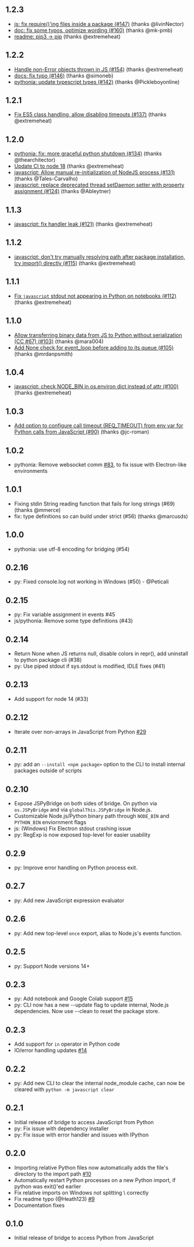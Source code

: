 ## 1.2.3
* [js: fix require()'ing files inside a package (#147)](https://github.com/extremeheat/JSPyBridge/commit/a93fce586c4ad3d37d3a58710fd934523df94038) (thanks @livinNector)
* [doc: fix some typos, optimize wording (#160)](https://github.com/extremeheat/JSPyBridge/commit/12455b31875d292626d6056d4aa365b7449783fb) (thanks @mk-pmb)
* [readme: pip3 -> pip](https://github.com/extremeheat/JSPyBridge/commit/13e6d9ff5bea9f494b5d9d35c6afaac27a678daa) (thanks @extremeheat)

## 1.2.2
* [Handle non-Error objects thrown in JS (#154)](https://github.com/extremeheat/JSPyBridge/commit/5b3aecd787fb2bb531079b61f8492a92f633eaff) (thanks @extremeheat)
* [docs: fix typo (#146)](https://github.com/extremeheat/JSPyBridge/commit/bd17b0de48baa761284dfef469641ba46d5357bc) (thanks @simoneb)
* [pythonia: update typescript types (#142)](https://github.com/extremeheat/JSPyBridge/commit/d17217070ea0ff5baa0c96a06549006dce82df20) (thanks @Pickleboyonline)

## 1.2.1
* [Fix ES5 class handling, allow disabling timeouts (#137)](https://github.com/extremeheat/JSPyBridge/commit/a2d7369d861b6be9472ce2b72b3a92e78a06cda4) (thanks @extremeheat)

## 1.2.0
* [pythonia: fix: more graceful python shutdown (#134)](https://github.com/extremeheat/JSPyBridge/commit/78e4c4a8cdb127a65eb65e75038f5563eb7e7b3d) (thanks @thearchitector)
* [Update CI to node 18](https://github.com/extremeheat/JSPyBridge/commit/5828b00889761f57429aed4fb317d20497f9a703) (thanks @extremeheat)
* [javascript: Allow manual re-initialization of NodeJS process (#131)](https://github.com/extremeheat/JSPyBridge/commit/adab7cff4bfc88d94d5781db503270e9e285b215) (thanks @Tales-Carvalho)
* [javascript: replace deprecated thread setDaemon setter with property assignment (#124)](https://github.com/extremeheat/JSPyBridge/commit/060f21e13cc55c8efb3e79e1714f96b63eb45fcd) (thanks @Ableytner)

## 1.1.3
* [javascript: fix handler leak (#121)](https://github.com/extremeheat/JSPyBridge/commit/5a2bd1eabf86987ab5641dd4913d3fc2e0ba4ad0) (thanks @extremeheat)

## 1.1.2
* [javascript: don't try manually resolving path after package installation, try import() directly (#115)](https://github.com/extremeheat/JSPyBridge/commit/0e3a0913165142a62616dafaca4003cee2af304f) (thanks @extremeheat)

## 1.1.1
* [Fix `javascript` stdout not appearing in Python on notebooks (#112)](https://github.com/extremeheat/JSPyBridge/commit/d2ec236ec6b348804103816ca92de98699cb9036) (thanks @extremeheat)

## 1.1.0
* [Allow transferring binary data from JS to Python without serialization (CC #67) (#103)](https://github.com/extremeheat/JSPyBridge/commit/36a0c74d14ef891a72f1c39d9c83bb4e36ab35ba) (thanks @mara004)
* [Add None check for event_loop before adding to its queue (#105)](https://github.com/extremeheat/JSPyBridge/commit/2f2752285e2c627c7b6ae88eb66a18a6517e8eaf) (thanks @mrdanpsmith)

## 1.0.4
* [javascript: check NODE_BIN in os.environ dict instead of attr (#100)](https://github.com/extremeheat/JSPyBridge/commit/054332f69b51ee2b9dca6d8de188313f9070d208) (thanks @extremeheat)

## 1.0.3
* [Add option to configure call timeout (REQ_TIMEOUT) from env var for Python calls from JavaScript (#90)](https://github.com/extremeheat/JSPyBridge/commit/95ad451f22ab5f20b8b63372377ea560a18c04b0) (thanks @jc-roman)

## 1.0.2
* pythonia: Remove websocket comm [#83](https://github.com/extremeheat/JSPyBridge/pull/83), to fix issue with Electron-like environments

## 1.0.1
* Fixing stdin String reading function that fails for long strings (#69) (thanks @mmerce)
* fix: type definitions so can build under strict (#56) (thanks @marcusds)

## 1.0.0
* pythonia: use utf-8 encoding for bridging (#54)

## 0.2.16
* py: Fixed console.log not working in Windows (#50) - @Peticali

## 0.2.15
* py: Fix variable assignment in events #45
* js/pythonia: Remove some type definitions (#43)

## 0.2.14
* Return None when JS returns null, disable colors in repr(), add uninstall to python package cli (#38)
* py: Use piped stdout if sys.stdout is modified, IDLE fixes (#41) 

## 0.2.13
* Add support for node 14 (#33)

## 0.2.12
* Iterate over non-arrays in JavaScript from Python [#29](https://github.com/extremeheat/JSPyBridge/pull/29)

## 0.2.11
* py: add an `--install <npm package>` option to the CLI to install internal packages outside of scripts

## 0.2.10
* Expose JSPyBridge on both sides of bridge. On python via `os.JSPyBridge` and via `globalThis.JSPyBridge` in Node.js.
* Customizable Node.js/Python binary path through `NODE_BIN` and `PYTHON_BIN` enviornment flags
* js: (Windows) Fix Electron stdout crashing issue
* py: RegExp is now exposed top-level for easier usability

## 0.2.9
* py: Improve error handling on Python process exit.

## 0.2.7
* py: Add new JavaScript expression evaluator

## 0.2.6
* py: Add new top-level `once` export, alias to Node.js's events function.

## 0.2.5
* py: Support Node versions 14+

## 0.2.3
* py: Add notebook and Google Colab support [#15](https://github.com/extremeheat/JSPyBridge/pull/15)
* py: CLI now has a new --update flag to update internal, Node.js dependencies. Now use --clean to reset the package store.

## 0.2.3
* Add support for `in` operator in Python code
* IO/error handling updates [#14](https://github.com/extremeheat/JSPyBridge/pull/14)

## 0.2.2
* py: Add new CLI to clear the internal node_module cache, can now be cleared with `python -m javascript clear`

## 0.2.1
* Initial release of bridge to access JavaScript from Python
* py: Fix issue with dependency installer
* py: Fix issue with error handler and issues with IPython

## 0.2.0
* Importing relative Python files now automatically adds the file's directory to the import path [#10](https://github.com/extremeheat/JSPyBridge/pull/10) 
* Automatically restart Python processes on a new Python import, if python was exit()'ed earlier
* Fix relative imports on Windows not splitting \ correctly
* Fix readme typo (@Heath123) [#9](https://github.com/extremeheat/JSPyBridge/pull/9)
* Documentation fixes

## 0.1.0

* Initial release of bridge to access Python from JavaScript
